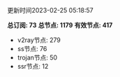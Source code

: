 更新时间2023-02-25 05:18:57

**总订阅: 73**
**总节点: 1179**
**有效节点: 417**
- v2ray节点: 279
- ss节点: 76
- trojan节点: 50
- ssr节点: 12
